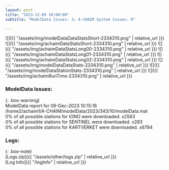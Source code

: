 ```yaml
---
layout: post
title: "2023-12-09 10:00:00"
subtitle: "ModelData Issues: 3; A-CHAIM System Issues: 0"

---
```


![]({{ "/assets/img/modelDataDataStatsShort-2334310.png" | relative_url }})
![]({{ "/assets/img/achaimDataStatsShort-2334310.png" | relative_url }})
![]({{ "/assets/img/achaimDataStatsLong00-2334310.png" | relative_url }})
![]({{ "/assets/img/achaimDataStatsLong01-2334310.png" | relative_url }})
![]({{ "/assets/img/achaimDataStatsLong02-2334310.png" | relative_url }})
![]({{ "/assets/img/modelDataDataStats-2334310.png" | relative_url }})
![]({{ "/assets/img/modelDataStationStats-2334310.png" | relative_url }})
![]({{ "/assets/img/achaimRunTime-2334310.png" | relative_url }})


### ModelData Issues:  
  
{: .box-warning}  
 ModelData report for 09-Dec-2023 10:15:16   
 /home2/achaim1/A-CHAIM/modelData/2023/343/10/modelData.mat   
 0% of all possible stations for IONO were downloaded. x2563   
 0% of all possible stations for SENTINEL were downloaded. x283   
 0% of all possible stations for KARTVERKET were downloaded. x6784   
  


### Logs:  
  
{: .box-note}  
[Logs.zip]({{ "/assets/other/logs.zip" | relative_url }})  
[Log Info]({{ "/logInfo" | relative_url }})  
